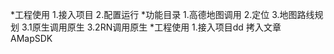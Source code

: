 *工程使用
1.接入项目
2.配置运行
*功能目录
1.高德地图调用
2.定位
3.地图路线规划
  3.1原生调用原生
  3.2RN调用原生
*工程使用
1.接入项目dd
拷入文章 AMapSDK
